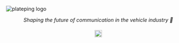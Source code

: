 ![plateping logo](https://i.imgur.com/DfE6LBx.png)

<p align="center">
  <i align="center">Shaping the future of communication in the vehicle industry 🚀</i>
</p>

<h4 align="center">
  <a href="https://www.youtube.com/@iamCibu">
    <img src="https://img.shields.io/badge/youtube-d95652.svg?style=flat-square&logo=youtube" alt="youtube" style="height: 20px;">
  </a>
</h4>
